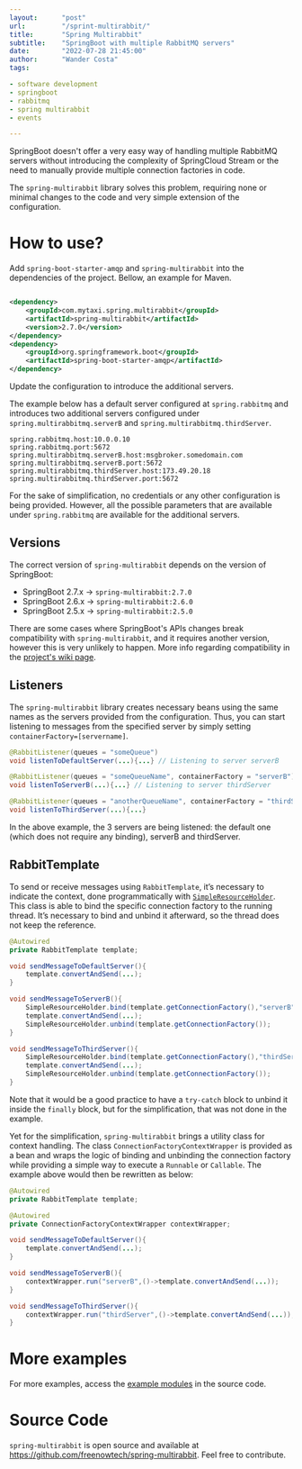 ```yaml
---
layout:      "post"
url:         "/sprint-multirabbit/"
title:       "Spring Multirabbit"
subtitle:    "SpringBoot with multiple RabbitMQ servers"
date:        "2022-07-28 21:45:00"
author:      "Wander Costa"
tags:

- software development
- springboot
- rabbitmq
- spring multirabbit
- events

---
```


SpringBoot doesn't offer a very easy way of handling multiple RabbitMQ servers without introducing the complexity of
SpringCloud Stream or the need to manually provide multiple connection factories in code.

The `spring-multirabbit` library solves this problem, requiring none or minimal changes to the code and very simple
extension of the configuration.

# How to use?

Add `spring-boot-starter-amqp` and `spring-multirabbit` into the dependencies of the project. Bellow, an example for
Maven.

```xml

<dependency>
    <groupId>com.mytaxi.spring.multirabbit</groupId>
    <artifactId>spring-multirabbit</artifactId>
    <version>2.7.0</version>
</dependency>
<dependency>
    <groupId>org.springframework.boot</groupId>
    <artifactId>spring-boot-starter-amqp</artifactId>
</dependency>
```

Update the configuration to introduce the additional servers.

The example below has a default server configured at `spring.rabbitmq` and introduces two additional servers configured
under `spring.multirabbitmq.serverB` and `spring.multirabbitmq.thirdServer`.

```properties
spring.rabbitmq.host:10.0.0.10
spring.rabbitmq.port:5672
spring.multirabbitmq.serverB.host:msgbroker.somedomain.com
spring.multirabbitmq.serverB.port:5672
spring.multirabbitmq.thirdServer.host:173.49.20.18
spring.multirabbitmq.thirdServer.port:5672
```

For the sake of simplification, no credentials or any other configuration is being provided. However, all the possible
parameters that are available under `spring.rabbitmq` are available for the additional servers.

## Versions

The correct version of `spring-multirabbit` depends on the version of SpringBoot:

- SpringBoot 2.7.x -> `spring-multirabbit:2.7.0`
- SpringBoot 2.6.x -> `spring-multirabbit:2.6.0`
- SpringBoot 2.5.x -> `spring-multirabbit:2.5.0`

There are some cases where SpringBoot's APIs changes break compatibility with `spring-multirabbit`, and it requires
another version, however this is very unlikely to happen. More info regarding compatibility in the
[project's wiki page][compatibility].

## Listeners

The `spring-multirabbit` library creates necessary beans using the same names as the servers provided from the
configuration. Thus, you can start listening to messages from the specified server by simply setting
`containerFactory=[servername]`.

```java
@RabbitListener(queues = "someQueue")
void listenToDefaultServer(...){...} // Listening to server serverB

@RabbitListener(queues = "someQueueName", containerFactory = "serverB")
void listenToServerB(...){...} // Listening to server thirdServer

@RabbitListener(queues = "anotherQueueName", containerFactory = "thirdServer")
void listenToThirdServer(...){...}
```

In the above example, the 3 servers are being listened: the default one (which does not require any binding), serverB
and thirdServer.

## RabbitTemplate

To send or receive messages using `RabbitTemplate`, it’s necessary to indicate the context, done programmatically
with [`SimpleResourceHolder`][srh]. This class is able to bind the specific connection factory to the running thread.
It’s necessary to bind and unbind it afterward, so the thread does not keep the reference.

```java
@Autowired
private RabbitTemplate template;

void sendMessageToDefaultServer(){
    template.convertAndSend(...);
}

void sendMessageToServerB(){
    SimpleResourceHolder.bind(template.getConnectionFactory(),"serverB");
    template.convertAndSend(...);
    SimpleResourceHolder.unbind(template.getConnectionFactory());
}

void sendMessageToThirdServer(){
    SimpleResourceHolder.bind(template.getConnectionFactory(),"thirdServer");
    template.convertAndSend(...);
    SimpleResourceHolder.unbind(template.getConnectionFactory());
}
```

Note that it would be a good practice to have a `try-catch` block to unbind it inside the `finally` block, but for the
simplification, that was not done in the example.

Yet for the simplification, `spring-multirabbit` brings a utility class for context handling. The class
`ConnectionFactoryContextWrapper` is provided as a bean and wraps the logic of binding and unbinding the connection
factory while providing a simple way to execute a `Runnable` or `Callable`. The example above would then be rewritten as
below:

```java
@Autowired
private RabbitTemplate template;

@Autowired
private ConnectionFactoryContextWrapper contextWrapper;

void sendMessageToDefaultServer(){
    template.convertAndSend(...);
}

void sendMessageToServerB(){
    contextWrapper.run("serverB",()->template.convertAndSend(...));
}

void sendMessageToThirdServer(){
    contextWrapper.run("thirdServer",()->template.convertAndSend(...));
}
```

# More examples

For more examples, access the [example modules][examples] in the source code.

# Source Code

`spring-multirabbit` is open source and available at https://github.com/freenowtech/spring-multirabbit. Feel free to
contribute.


[oldpost]: https://medium.com/inside-freenow/springboot-with-multiple-rabbitmq-brokers-cec203c3f77

[srh]: https://docs.spring.io/spring-amqp/api/org/springframework/amqp/rabbit/connection/SimpleResourceHolder.html

[compatibility]: https://github.com/freenowtech/spring-multirabbit/wiki

[examples]: https://github.com/freenowtech/spring-multirabbit/tree/main/spring-multirabbit-examples
